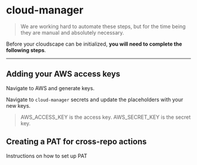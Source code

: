 # cloud-manager

> We are working hard to automate these steps, but for the time being they are manual and absolutely necessary. 

Before your cloudscape can be initialized, **you will need to complete the following steps**.

---

## Adding your AWS access keys

Navigate to AWS and generate keys. 

Navigate to `cloud-manager` secrets and update the placeholders with your new keys.

> AWS_ACCESS_KEY is the access key.
> AWS_SECRET_KEY is the secret key.

## Creating a PAT for cross-repo actions

Instructions on how to set up PAT